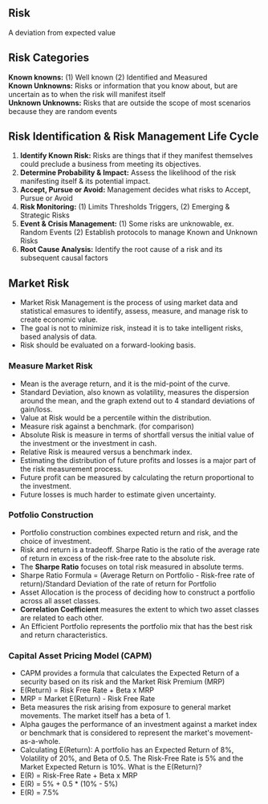 ## Risk
A deviation from expected value

## Risk Categories
**Known knowns:** (1) Well known (2) Identified and Measured <br>
**Known Unknowns:** Risks or information that you know about, but are uncertain as to when the risk will manifest itself <br>
**Unknown Unknowns:** Risks that are outside the scope of most scenarios because they are random events <br>

## Risk Identification & Risk Management Life Cycle
1. **Identify Known Risk:** Risks are things that if they manifest themselves could preclude a business from meeting its objectives. <br>
2. **Determine Probability & Impact:** Assess the likelihood of the risk manifesting itself & its potential impact. <br>
3. **Accept, Pursue or Avoid:** Management decides what risks to Accept, Pursue or Avoid <br>
4. **Risk Monitoring:** (1) Limits Thresholds Triggers, (2) Emerging & Strategic Risks <br>
5. **Event & Crisis Management:** (1) Some risks are unknowable, ex. Random Events (2) Establish protocols to manage Known and Unknown Risks <br>
6. **Root Cause Analysis:** Identify the root cause of a risk and its subsequent causal factors  <br>

## Market Risk
- Market Risk Management is the process of using market data and statistical emasures to identify, assess, measure, and manage risk to create economic value. <br>
- The goal is not to minimize risk, instead it is to take intelligent risks, based analysis of data. <br>
- Risk should be evaluated on a forward-looking basis. <br>

### Measure Market Risk
- Mean is the average return, and it is the mid-point of the curve. <br>
- Standard Deviation, also known as volatility, measures the dispersion around the mean, and the graph extend out to 4 standard deviations of gain/loss. <br>
- Value at Risk would be a percentile within the distribution. <br>
- Measure risk against a benchmark. (for comparison) <br>
- Absolute Risk is measure in terms of shortfall versus the initial value of the investment or the investment in cash. <br>
- Relative Risk is meaured versus a benchmark index. <br>
- Estimating the distribution of future profits and losses is a major part of the risk measurement process. <br>
- Future profit can be measured by calculating the return proportional to the investment. <br>
- Future losses is much harder to estimate given uncertainty. <br>

### Potfolio Construction
- Portfolio construction combines expected return and risk, and the choice of investment. <br>
- Risk and return is a tradeoff. Sharpe Ratio is the ratio of the average rate of return in excess of the risk-free rate to the absolute risk. <br>
- The **Sharpe Ratio** focuses on total risk measured in absolute terms. <br>
- Sharpe Ratio Formula = (Average Return on Portfolio - Risk-free rate of return)/Standard Deviation of the rate of return for Portfolio <br>
- Asset Allocation is the process of deciding how to construct a portfolio across all asset classes.  <br>
- **Correlation Coefficient** measures the extent to which two asset classes are related to each other.  <br>
- An Efficient Portfolio represents the portfolio mix that has the best risk and return characteristics. <br>

### Capital Asset Pricing Model (CAPM)
- CAPM provides a formula that calculates the Expected Return of a security based on its risk and the Market Risk Premium (MRP) <br>
- E(Return) = Risk Free Rate + Beta x MRP <br>
- MRP = Market E(Return) - Risk Free Rate <br>
- Beta measures the risk arising from exposure to general market movements. The market itself has a beta of 1. <br>
- Alpha gauges the performance of an investment against a market index or benchmark that is considered to represent the market's movement-as-a-whole. <br>
- Calculating E(Return): A portfolio has an Expected Return of 8%, Volatility of 20%, and Beta of 0.5. The Risk-Free Rate is 5% and the Market Expected Return is 10%. What is the E(Return)? <br>
- E(R) = Risk-Free Rate + Beta x MRP <br>
- E(R) = 5% + 0.5 * (10% - 5%)  <br>
- E(R) = 7.5% <br>





















